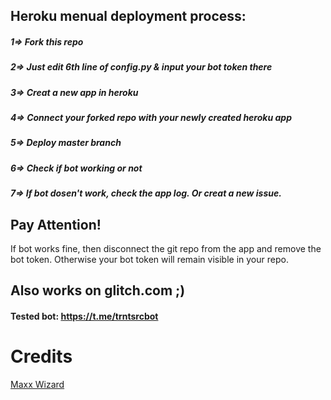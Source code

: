 ## Heroku menual deployment process:
##### 1=> Fork this repo
##### 2=> Just edit 6th line of config.py & input your bot token there
##### 3=> Creat a new app in heroku
##### 4=> Connect your forked repo with your newly created heroku app
##### 5=> Deploy master branch
##### 6=> Check if bot working or not
##### 7=> If bot dosen't work, check the app log. Or creat a new issue.

## Pay Attention!
If bot works fine, then disconnect the git repo from the app and remove the bot token. Otherwise your bot token will remain visible in your repo.


## Also works on glitch.com ;)
#### Tested bot: https://t.me/trntsrcbot


# Credits
[Maxx Wizard](https://t.me/MaxWizard)
